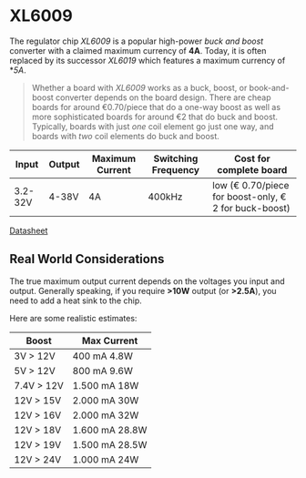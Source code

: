 # XL6009

The regulator chip *XL6009* is a popular high-power *buck and boost* converter with a claimed maximum currency of **4A**. Today, it is often replaced by its successor *XL6019* which features a maximum currency of **5A*.

> Whether a board with *XL6009* works as a buck, boost, or book-and-boost converter depends on the board design. There are cheap boards for around €0.70/piece that do a one-way boost as well as more sophisticated boards for around €2 that do buck and boost.
> Typically, boards with just *one* coil element go just one way, and boards with *two* coil elements do buck and boost.

| Input | Output | Maximum Current | Switching Frequency | Cost for complete board |
| --- | --- | --- | --- | --- |
| 3.2-32V | 4-38V | 4A | 400kHz | low (€ 0.70/piece for boost-only, € 2 for buck-boost) |

[Datasheet](https://www.haoyuelectronics.com/Attachment/XL6009/XL6009-DC-DC-Converter-Datasheet.pdf)

## Real World Considerations

The true maximum output current depends on the voltages you input and output. Generally speaking, if you require **>10W** output (or **>2.5A**), you need to add a heat sink to the chip.

Here are some realistic estimates:

| Boost | Max Current |
| --- | --- |
| 3V > 12V | 400 mA 4.8W |
| 5V > 12V | 800 mA 9.6W |
| 7.4V > 12V | 1.500 mA 18W |
| 12V > 15V | 2.000 mA 30W |
| 12V > 16V | 2.000 mA 32W |
| 12V > 18V | 1.600 mA 28.8W |
| 12V > 19V | 1.500 mA 28.5W |
| 12V > 24V | 1.000 mA 24W |
